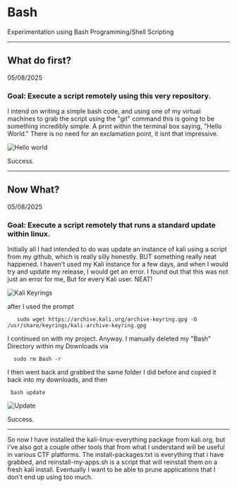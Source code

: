 # Bash
Experimentation using Bash Programming/Shell Scripting

---

## What do first? ##
05/08/2025
### Goal: Execute a script remotely using this very repository. ###

I intend on writing a simple bash code, and using one of my virtual machines to grab the script using the "git" command
this is going to be something incredibly simple. A print within the terminal box saying, "Hello World." There is no need for 
an exclamation point, it isnt that impressive.

![Hello world](https://github.com/user-attachments/assets/d4929c72-cc93-4919-90cd-1fbe73af8a42)

Success.

---
 
## Now What? ##
05/08/2025
### Goal: Execute a script remotely that runs a standard update within linux. ###

Initially all I had intended to do was update an instance of kali using a script from my github, which is really silly honestly. BUT something really neat happened. 
I haven't used my Kali instance for a few days, and when I would try and update my release, I would get an error. I found out that this was not just an error for me, But for every Kali user.
NEAT!

![Kali Keyrings](https://github.com/user-attachments/assets/c2cea449-a85a-4d1d-a035-5d0d8349c6f9)

after I used the prompt 
       
       sudo wget https://archive.kali.org/archive-keyring.gpg -O /usr/share/keyrings/kali-archive-keyring.gpg
    
I continued on with my project. Anyway.
I manually deleted my "Bash" Directory within my Downloads via

      sudo rm Bash -r

I then went back and grabbed the same folder I did before and copied it back into my downloads, and then 

     bash update

![Update](https://github.com/user-attachments/assets/c1c9d101-476e-41cc-aac6-7e9b07f62dc9)

Success.

---

So now I have installed the kali-linux-everything package from kali.org, but i've also got a couple other tools that from what I understand will be useful in various CTF platforms. The install-packages.txt is everything that i have grabbed, and reinstall-my-apps.sh is a script that will reinstall them on a fresh kali install. Eventually I want to be able to prune applications that I don't end up using too much.
